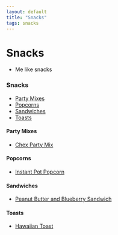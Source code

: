 ```yaml
---
layout: default
title: "Snacks"
tags: snacks
---
```

# Snacks
* Me like snacks

### Snacks
<!-- TOC depthFrom:4 depthTo:6 withLinks:1 updateOnSave:1 orderedList:0 -->

- [Party Mixes](#party-mixes)
- [Popcorns](#popcorns)
- [Sandwiches](#sandwiches)
- [Toasts](#toasts)

<!-- /TOC -->

#### Party Mixes
* [Chex Party Mix]({{site.github.url}}/Snacks/ChexPartyMix/index.html)

#### Popcorns
* [Instant Pot Popcorn]({{site.github.url}}/Snacks/InstantPotPopcorn/index.html)

#### Sandwiches
* [Peanut Butter and Blueberry Sandwich]({{site.github.url}}/Snacks/PeanutButterAndBlueberrySandwich/index.html)

#### Toasts
* [Hawaiian Toast]({{site.github.url}}/Snacks/HawaiianToast/index.html)
